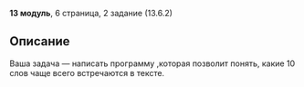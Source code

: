 **13 модуль**, 6 страница, 2 задание (13.6.2)

## Описание

Ваша задача — написать программу ,которая позволит понять, какие 10 слов чаще всего встречаются в тексте.
